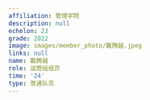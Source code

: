 ```yaml
---
affiliation: 管理学院
description: null
echelon: 23
grade: 2022
image: images/member_photo/戴腾越.jpeg
links: null
name: 戴腾越
role: 运营组组员
time: '24'
type: 普通队员
---
```

